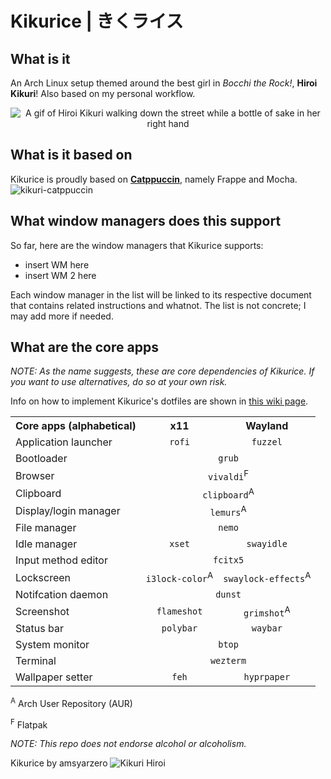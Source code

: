 # Kikurice | きくライス
## What is it
An Arch Linux setup themed around the best girl in *Bocchi the Rock!*, **Hiroi Kikuri**! Also based on my personal workflow.
<p align="center">
  <img src="https://media1.tenor.com/m/npPfo30-riwAAAAd/bocchi-the-rock-bocchi.gif" alt="A gif of Hiroi Kikuri walking down the street while a bottle of sake in her right hand"/>
</p>

## What is it based on
Kikurice is proudly based on **[Catppuccin](https://github.com/catppuccin/catppuccin)**, namely Frappe and Mocha.
![kikuri-catppuccin](https://github.com/amsyarzero/kikurice/assets/81513934/261598bf-94d3-41fd-aa5d-6ac19152c41c)

## What window managers does this support
So far, here are the window managers that Kikurice supports:
- insert WM here
- insert WM 2 here

Each window manager in the list will be linked to its respective document that contains related instructions and whatnot. The list is not concrete; I may add more if needed.

## What are the core apps
*NOTE: As the name suggests, these are core dependencies of Kikurice. If you want to use alternatives, do so at your own risk.*

Info on how to implement Kikurice's dotfiles are shown in [this wiki page](https://github.com/amsyarzero/kikurice/wiki/Applications).

<table>
  <tr>
    <th><b>Core apps (alphabetical)</b></th>
    <th><b>x11</b></th>
    <th><b>Wayland</b></th>
  </tr>
  <tr>
    <td>Application launcher</td>
    <td align="center"><code>rofi</code></td>
    <td align="center"><code>fuzzel</code></td>
  </tr>
  <tr>
    <td>Bootloader</td>
    <td colspan="2" align="center"><code>grub</code></td>
  </tr>
  <tr>
    <td>Browser</td>
    <td colspan="2" align="center"><code>vivaldi</code><sup>F</sup></td>
  </tr>
  <tr>
    <td>Clipboard</td>
    <td colspan="2" align="center"><code>clipboard</code><sup>A</sup></td>
  </tr>
  <tr>
    <td>Display/login manager</td>
    <td colspan="2" align="center"><code>lemurs</code><sup>A</sup></td>
  </tr>
  <tr>
    <td>File manager</td>
    <td colspan="2" align="center"><code>nemo</code></td>
  </tr>
  <tr>
    <td>Idle manager</td>
    <td align="center"><code>xset</code></td>
    <td align="center"><code>swayidle</code></td>
  </tr>
  <tr>
    <td>Input method editor</td>
    <td colspan="2" align="center"><code>fcitx5</code></td>
  </tr>
  <tr>
    <td>Lockscreen</td>
    <td align="center"><code>i3lock-color</code><sup>A</sup></td>
    <td align="center"><code>swaylock-effects</code><sup>A</sup></td>
  </tr>
  <tr>
    <td>Notifcation daemon</td>
    <td colspan="2" align="center"><code>dunst</code></td>
  </tr>
  <tr>
    <td>Screenshot</td>
    <td align="center"><code>flameshot</code></td>
    <td align="center"><code>grimshot</code><sup>A</sup></td>
  </tr>
  <tr>
    <td>Status bar</td>
    <td align="center"><code>polybar</code></td>
    <td align="center"><code>waybar</code></td>
  </tr>
  <tr>
    <td>System monitor</td>
    <td colspan="2" align="center"><code>btop</code></td>
  </tr>
  <tr>
    <td>Terminal</td>
    <td colspan="2" align="center"><code>wezterm</code></td>
  </tr>
  <tr>
    <td>Wallpaper setter</td>
    <td align="center"><code>feh</code></td>
    <td align="center"><code>hyprpaper</code></td>
  </tr>
</table>

<sup>A</sup> Arch User Repository (AUR)

<sup>F</sup> Flatpak

*NOTE: This repo does not endorse alcohol or alcoholism.*

Kikurice by amsyarzero ![Kikuri Hiroi](https://github.com/amsyarzero/kikurice/assets/81513934/961f9669-286c-450b-98ff-47357aa68d57)
